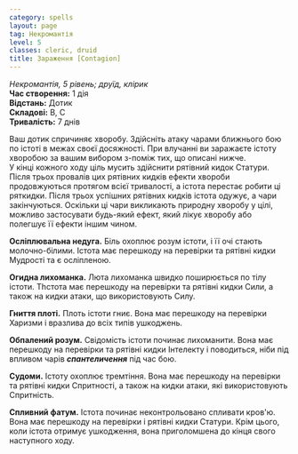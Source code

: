 ```yaml
---
category: spells
layout: page
tag: Некромантія
level: 5
classes: cleric, druid
title: Зараження [Contagion] 
---
```

_Некромантія, 5 рівень; друїд, клірик_   
**Час створення:** 1 дія   
**Відстань:** Дотик   
**Складові:** В, С    
**Тривалість:** 7 днів  

Ваш дотик спричиняє хворобу. Здійсніть атаку чарами ближнього бою по істоті в межах своєї досяжності. При влучанні ви заражаєте істоту хворобою за вашим вибором з-поміж тих, що описані нижче.  
У кінці кожного ходу ціль мусить здійснити рятівний кидок Статури.  Після трьох провалів цих рятівних кидків ефекти хвороби продовжуються протягом всієї тривалості, а істота перестає робити ці ряткидки. Після трьох успішних рятівних кидків істота одужує, а чари закінчуються. Оскільки ці чари викликають природну хворобу у цілі, можливо застосувати будь-який ефект, який лікує хворобу або полегшує її ефекти іншим чином.  

**Осліплювальна недуга.** Біль охоплює розум істоти, і її очі стають молочно-білими. Істота має перешкоду на перевірки та рятівні кидки Мудрості та є осліпленою.   

**Огидна лихоманка.** Люта лихоманка швидко поширюється по тілу істоти. Thстота має перешкоду на перевірки та рятівні кидки Сили, а також на кидки атаки, що використовують Силу.  

**Гниття плоті.** Плоть істоти гниє. Вона має перешкоду на перевірки Харизми і вразлива до всіх типів ушкоджень.  

**Обпалений розум.** Свідомість істоти починає лихоманити. Вона має перешкоду на перевірки та рятівні кидки Інтелекту і поводиться, ніби під впливом чарів **_спантеличення_** під час бою.    

**Судоми.** Істоту охоплює тремтіння. Вона має перешкоду на перевірки та рятівні кидки Спритності, а також на кидки атаки, які використовують Спритність.   

**Спливний фатум.** Істота починає неконтрольовано спливати кров'ю. Вона має перешкоду на перевірки і рятівні кидки Статури. Крім цього, коли істота отримує ушкодження, вона приголомшена до кінця свого наступного ходу.  
